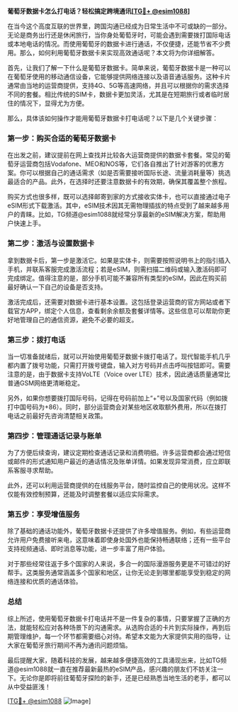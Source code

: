 **葡萄牙数据卡怎么打电话？轻松搞定跨境通讯[[TG💪+ @esim1088](https://t.me/s/esim1088)]**

在当今这个高度互联的世界里，跨国沟通已经成为日常生活中不可或缺的一部分。无论是商务出行还是休闲旅行，当你身处葡萄牙时，可能会遇到需要拨打国际电话或本地电话的情况。而使用葡萄牙的数据卡进行通话，不仅便捷，还能节省不少费用。那么，如何利用葡萄牙数据卡来实现高效通话呢？本文将为你详细解答。

首先，让我们了解一下什么是葡萄牙数据卡。简单来说，葡萄牙数据卡是一种可以在葡萄牙使用的移动通信设备，它能够提供网络连接以及语音通话服务。这种卡片通常由当地的运营商提供，支持4G、5G等高速网络，并且可以根据你的需求选择不同的套餐。相比传统的SIM卡，数据卡更加灵活，尤其是在短期旅行或者临时居住的情况下，显得尤为方便。

那么，具体该如何操作才能用葡萄牙数据卡打电话呢？以下是几个关键步骤：

### **第一步：购买合适的葡萄牙数据卡**
在出发之前，建议提前在网上查找并比较各大运营商提供的数据卡套餐。常见的葡萄牙运营商包括Vodafone、MEO和NOS等，它们各自推出了针对游客的优惠方案。你可以根据自己的通话需求（如是否需要接听国际长途、流量消耗量等）挑选最适合的产品。此外，在选择时还要注意数据卡的有效期，确保其覆盖整个旅程。

购买方式也很多样，既可以选择邮寄到家的方式接收实体卡，也可以直接通过电子eSIM形式下载激活。其中，eSIM技术因其无需物理插拔的特点受到了越来越多用户的青睐。比如，TG频道@esim1088就经常分享最新的eSIM解决方案，帮助用户快速上手。

### **第二步：激活与设置数据卡**
拿到数据卡后，第一步是激活它。如果是实体卡，则需要按照说明书上的指引插入手机，并联系客服完成激活流程；若是eSIM，则需扫描二维码或输入激活码即可完成绑定。值得注意的是，部分手机可能不兼容所有类型的eSIM，因此在购买前最好确认一下自己的设备是否支持。

激活完成后，还需要对数据卡进行基本设置。这包括登录运营商的官方网站或者下载官方APP，绑定个人信息，查看剩余余额及套餐详情等。这些信息可以帮助你更好地管理自己的通信资源，避免不必要的超支。

### **第三步：拨打电话**
当一切准备就绪后，就可以开始使用葡萄牙数据卡拨打电话了。现代智能手机几乎都内置了拨号功能，只需打开拨号键盘，输入对方号码并点击呼叫按钮即可。需要注意的是，由于数据卡支持VoLTE（Voice over LTE）技术，因此通话质量通常比普通GSM网络更清晰稳定。

另外，如果你想要拨打国际号码，记得在号码前加上“+”号以及国家代码（例如拨打中国号码为+86）。同时，部分运营商会对某些地区收取额外费用，所以在拨打电话之前最好先咨询清楚相关政策。

### **第四步：管理通话记录与账单**
为了方便后续查询，建议定期检查通话记录和消费明细。许多运营商都会通过短信或邮件的形式通知用户最近的通话情况及账单详情。如果发现异常消费，应立即联系客服寻求帮助。

此外，还可以利用运营商提供的在线服务平台，随时监控自己的使用状况。这样不仅能有效控制预算，还能及时调整套餐以适应实际需求。

### **第五步：享受增值服务**
除了基础的通话功能外，葡萄牙数据卡还提供了许多增值服务。例如，有些运营商允许用户免费接听来电，这意味着即使身处国外也能保持畅通联络；还有一些平台支持视频通话、即时消息等功能，进一步丰富了用户体验。

对于那些经常往返于多个国家的人来说，多合一的国际漫游服务更是不可错过的好帮手。这类服务通常涵盖多个国家和地区，让你无论走到哪里都能享受到稳定的网络连接和优质的通话体验。

### **总结**
综上所述，使用葡萄牙数据卡打电话并不是一件复杂的事情，只要掌握了正确的方法，就能轻松应对各种场景下的沟通需求。从选购合适的卡片到实际操作，再到后期管理维护，每一个环节都需要细心对待。希望本文能为大家提供实用的指导，让大家在葡萄牙旅行期间不再为通讯问题烦恼。

最后提醒大家，随着科技的发展，越来越多便捷高效的工具涌现出来，比如TG频道@esim1088就一直在推荐最新最热的eSIM产品，感兴趣的朋友们不妨关注一下。无论你是即将前往葡萄牙探险的新手，还是已经熟悉当地生活的老手，都可以从中受益匪浅！

[[TG💪+ @esim1088](https://t.me/s/esim1088) ![Image](https://i.postimg.cc/4NQfJmqS/Snipaste-2025-05-13-00-14-12.png)]